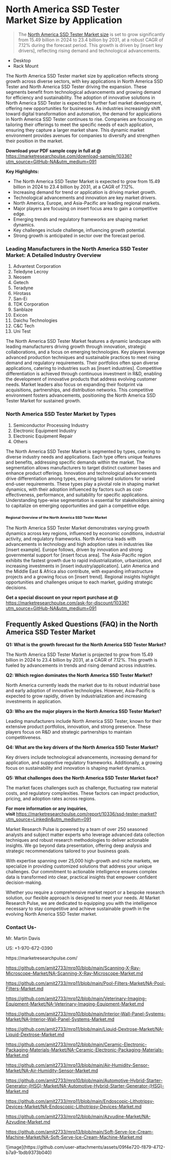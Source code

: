 <h1>North America SSD Tester Market&nbsp;Size by Application</h1><blockquote><p>The <a href="https://marketresearchpulse.com/download-sample/10336?utm_source=GitHub-NA&amp;utm_medium=091">North America SSD Tester Market size</a> is set to grow significantly from 15.49 billion in 2024 to 23.4 billion by 2031, at a robust CAGR of 7.12% during the forecast period. This growth is driven by [insert key drivers], reflecting rising demand and technological advancements.</p></blockquote><ul><li>Desktop<li> Rack Mount</li></ul><p>The North America SSD Tester market size by application reflects strong growth across diverse sectors, with key applications in North America SSD Tester and North America SSD Tester driving the expansion. These segments benefit from technological advancements and growing demand for efficiency and sustainability. The adoption of innovative solutions in North America SSD Tester is expected to further fuel market development, offering new opportunities for businesses. As industries increasingly shift toward digital transformation and automation, the demand for applications in North America SSD Tester continues to rise. Companies are focusing on tailoring their offerings to meet the specific needs of each application, ensuring they capture a larger market share. This dynamic market environment provides avenues for companies to diversify and strengthen their position in the market.</p><p><strong>Download your PDF sample copy in full at @ </strong><a href="https://marketresearchpulse.com/download-sample/10336?utm_source=GitHub-NA&amp;utm_medium=091">https://marketresearchpulse.com/download-sample/10336?utm_source=GitHub-NA&amp;utm_medium=091</a></p><p><strong>Key Highlights: </strong></p><ul><li>The North America SSD Tester Market is expected to grow from 15.49 billion in 2024 to 23.4 billion by 2031, at a CAGR of 7.12%.</li><li>Increasing demand for trend or application is driving market growth.</li><li>Technological advancements and innovation are key market drivers.</li><li>North America, Europe, and Asia-Pacific are leading regional markets.</li><li>Major players are focusing on insert focus area to gain a competitive edge.</li><li>Emerging trends and regulatory frameworks are shaping market dynamics.</li><li>Key challenges include challenge, influencing growth potential.</li><li>Strong growth is anticipated in sector over the forecast period.</li></ul><h3>Leading Manufacturers in the North America SSD Tester Market: A Detailed Industry Overview</h3><ol><li>Advantest Corporation</li><li>Teledyne Lecroy</li><li>Neosem</li><li>Getech</li><li>Teradyne</li><li>Hirotass</li><li>San-Ei</li><li>TDK Corporation</li><li>Sanblaze</li><li>Exicon</li><li>Daichu Technologies</li><li>C&C Tech</li><li>Uni Test</li></ol><div class="flex max-w-full flex-col flex-grow"><div class="min-h-8 text-message flex w-full flex-col items-end gap-2 whitespace-normal break-words [.text-message+&amp;]:mt-5" dir="auto" data-message-author-role="assistant" data-message-id="fd8432e4-4910-450d-b182-61b7bfb0a01f" data-message-model-slug="gpt-4o"><div class="flex w-full flex-col gap-1 empty:hidden first:pt-[3px]"><div class="markdown prose w-full break-words dark:prose-invert light"><p>The North America SSD Tester Market features a dynamic landscape with leading manufacturers driving growth through innovation, strategic collaborations, and a focus on emerging technologies. Key players leverage advanced production techniques and sustainable practices to meet rising demand and regulatory requirements. Their portfolios often span diverse applications, catering to industries such as [insert industries]. Competitive differentiation is achieved through continuous investment in R&amp;D, enabling the development of innovative products that address evolving customer needs. Market leaders also focus on expanding their footprint via acquisitions, partnerships, and distribution networks. This competitive environment fosters advancements, positioning the North America SSD Tester Market for sustained growth.</p></div></div></div></div><h3>North America SSD Tester Market by Types</h3><ol><li>Semiconductor Processing Industry<li> Electronic Equipment Industry<li> Electronic Equipment Repair<li> Others</li></ol><div class="flex max-w-full flex-col flex-grow"><div class="min-h-8 text-message flex w-full flex-col items-end gap-2 whitespace-normal break-words [.text-message+&amp;]:mt-5" dir="auto" data-message-author-role="assistant" data-message-id="084470be-0bb7-4664-bddf-5156b4f41249" data-message-model-slug="gpt-4o-mini"><div class="flex w-full flex-col gap-1 empty:hidden first:pt-[3px]"><div class="markdown prose w-full break-words dark:prose-invert light"><p>The North America SSD Tester Market is segmented by types, catering to diverse industry needs and applications. Each type offers unique features and benefits, addressing specific demands within the market. The segmentation allows manufacturers to target distinct customer bases and enhance product offerings. Innovation and technological advancements drive differentiation among types, ensuring tailored solutions for varied end-user requirements. These types play a pivotal role in shaping market dynamics, with their adoption influenced by factors such as cost-effectiveness, performance, and suitability for specific applications. Understanding type-wise segmentation is essential for stakeholders aiming to capitalize on emerging opportunities and gain a competitive edge.</p></div></div></div></div><h3><span style="font-size: 11px;">Regional Overview of the North America SSD Tester Market</span></h3><div class="flex max-w-full flex-col flex-grow"><div class="min-h-8 text-message flex w-full flex-col items-end gap-2 whitespace-normal break-words [.text-message+&amp;]:mt-5" dir="auto" data-message-author-role="assistant" data-message-id="e9038762-ce64-4e30-91c9-9bd413514231" data-message-model-slug="gpt-4o-mini"><div class="flex w-full flex-col gap-1 empty:hidden first:pt-[3px]"><div class="markdown prose w-full break-words dark:prose-invert light"><p>The North America SSD Tester Market demonstrates varying growth dynamics across key regions, influenced by economic conditions, industrial activity, and regulatory frameworks. North America leads with advancements in technology and high adoption rates in industries like [insert example]. Europe follows, driven by innovation and strong governmental support for [insert focus area]. The Asia-Pacific region exhibits the fastest growth due to rapid industrialization, urbanization, and increasing investments in [insert industry/application]. Latin America and the Middle East &amp; Africa also contribute, with expanding infrastructure projects and a growing focus on [insert trend]. Regional insights highlight opportunities and challenges unique to each market, guiding strategic decisions.</p></div></div></div></div><p><strong>Get a special discount on your report purchase at @ </strong><a href="https://marketresearchpulse.com/ask-for-discount/10336?utm_source=GitHub-NA&amp;utm_medium=091">https://marketresearchpulse.com/ask-for-discount/10336?utm_source=GitHub-NA&amp;utm_medium=091</a></p><h2>Frequently Asked Questions (FAQ) in the North America SSD Tester Market</h2><p><strong>Q1: What is the growth forecast for the North America SSD Tester Market?</strong></p><p>The North America SSD Tester Market is projected to grow from 15.49 billion in 2024 to 23.4 billion by 2031, at a CAGR of 7.12%. This growth is fueled by advancements in trends and rising demand across industries.</p><p><strong>Q2: Which region dominates the North America SSD Tester Market?</strong></p><p>North America currently leads the market due to its robust industrial base and early adoption of innovative technologies. However, Asia-Pacific is expected to grow rapidly, driven by industrialization and increasing investments in application.</p><p><strong>Q3: Who are the major players in the North America SSD Tester Market?</strong></p><p>Leading manufacturers include North America SSD Tester, known for their extensive product portfolios, innovation, and strong presence. These players focus on R&amp;D and strategic partnerships to maintain competitiveness.</p><p><strong>Q4: What are the key drivers of the North America SSD Tester Market?</strong></p><p>Key drivers include technological advancements, increasing demand for application, and supportive regulatory frameworks. Additionally, a growing focus on sustainability and innovation is shaping market dynamics.</p><p><strong>Q5: What challenges does the North America SSD Tester Market face?</strong></p><p>The market faces challenges such as challenge, fluctuating raw material costs, and regulatory complexities. These factors can impact production, pricing, and adoption rates across regions.</p><p><strong>For more information or any inquiries, visit&nbsp;</strong><a href="https://marketresearchpulse.com/report/10336/ssd-tester-market?utm_source=Linkedin&utm_medium=091">https://marketresearchpulse.com/report/10336/ssd-tester-market?utm_source=Linkedin&utm_medium=091</a></p><p>Market Research Pulse is powered by a team of over 250 seasoned analysts and subject matter experts who leverage advanced data collection techniques and robust research methodologies to deliver actionable insights. We go beyond data presentation, offering deep analysis and strategic recommendations tailored to your business goals.</p><p>With expertise spanning over 25,000 high-growth and niche markets, we specialize in providing customized solutions that address your unique challenges. Our commitment to actionable intelligence ensures complex data is transformed into clear, practical insights that empower confident decision-making.</p><p>Whether you require a comprehensive market report or a bespoke research solution, our flexible approach is designed to meet your needs. At Market Research Pulse, we are dedicated to equipping you with the intelligence necessary to stay competitive and achieve sustainable growth in the evolving North America SSD Tester market.</p><h3><strong>Contact Us-</strong></h3><p>Mr. Martin Davis</p><p>US: +1-970-672-0390</p><p>https://marketresearchpulse.com/</p><p><a href="https://github.com/amit2733/mrp10/blob/main/Scanning-X-Ray-Microscope-Market/NA-Scanning-X-Ray-Microscope-Market.md">https://github.com/amit2733/mrp10/blob/main/Scanning-X-Ray-Microscope-Market/NA-Scanning-X-Ray-Microscope-Market.md</a></p><p><a href="https://github.com/amit2733/mrp11/blob/main/Pool-Filters-Market/NA-Pool-Filters-Market.md">https://github.com/amit2733/mrp11/blob/main/Pool-Filters-Market/NA-Pool-Filters-Market.md</a></p><p><a href="https://github.com/amit2733/mrp12/blob/main/Veterinary-Imaging-Equipment-Market/NA-Veterinary-Imaging-Equipment-Market.md">https://github.com/amit2733/mrp12/blob/main/Veterinary-Imaging-Equipment-Market/NA-Veterinary-Imaging-Equipment-Market.md</a></p><p><a href="https://github.com/amit2733/mrp10/blob/main/Interior-Wall-Panel-Systems-Market/NA-Interior-Wall-Panel-Systems-Market.md">https://github.com/amit2733/mrp10/blob/main/Interior-Wall-Panel-Systems-Market/NA-Interior-Wall-Panel-Systems-Market.md</a></p><p><a href="https://github.com/amit2733/mrp11/blob/main/Liquid-Dextrose-Market/NA-Liquid-Dextrose-Market.md">https://github.com/amit2733/mrp11/blob/main/Liquid-Dextrose-Market/NA-Liquid-Dextrose-Market.md</a></p><p><a href="https://github.com/amit2733/mrp12/blob/main/Ceramic-Electronic-Packaging-Materials-Market/NA-Ceramic-Electronic-Packaging-Materials-Market.md">https://github.com/amit2733/mrp12/blob/main/Ceramic-Electronic-Packaging-Materials-Market/NA-Ceramic-Electronic-Packaging-Materials-Market.md</a></p><p><a href="https://github.com/amit2733/mrp13/blob/main/Air-Humidity-Sensor-Market/NA-Air-Humidity-Sensor-Market.md">https://github.com/amit2733/mrp13/blob/main/Air-Humidity-Sensor-Market/NA-Air-Humidity-Sensor-Market.md</a></p><p><a href="https://github.com/amit2733/mrp10/blob/main/Automotive-Hybrid-Starter-Generator-(HSG)-Market/NA-Automotive-Hybrid-Starter-Generator-(HSG)-Market.md">https://github.com/amit2733/mrp10/blob/main/Automotive-Hybrid-Starter-Generator-(HSG)-Market/NA-Automotive-Hybrid-Starter-Generator-(HSG)-Market.md</a></p><p><a href="https://github.com/amit2733/mrp11/blob/main/Endoscopic-Lithotripsy-Devices-Market/NA-Endoscopic-Lithotripsy-Devices-Market.md">https://github.com/amit2733/mrp11/blob/main/Endoscopic-Lithotripsy-Devices-Market/NA-Endoscopic-Lithotripsy-Devices-Market.md</a></p><p><a href="https://github.com/amit2733/mrp12/blob/main/Azvudine-Market/NA-Azvudine-Market.md">https://github.com/amit2733/mrp12/blob/main/Azvudine-Market/NA-Azvudine-Market.md</a></p><p><a href="https://github.com/amit2733/mrp13/blob/main/Soft-Serve-Ice-Cream-Machine-Market/NA-Soft-Serve-Ice-Cream-Machine-Market.md">https://github.com/amit2733/mrp13/blob/main/Soft-Serve-Ice-Cream-Machine-Market/NA-Soft-Serve-Ice-Cream-Machine-Market.md</a></p>
![image](https://github.com/user-attachments/assets/09f4e720-f879-4712-b7a9-1bdb9373b040)
